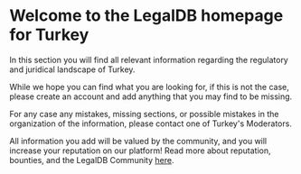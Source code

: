 <!-- TITLE: Turkey -->
<!-- SUBTITLE: Welcome to the legalDB home of Turkey -->

# Welcome to the LegalDB homepage for Turkey

In this section you will find all relevant information regarding the regulatory and juridical landscape of Turkey.

While we hope you can find what you are looking for, if this is not the case, please create an account and add anything that you may find to be missing.

For any case any mistakes, missing sections, or possible mistakes in the organization of the information, please contact one of Turkey's Moderators.

All information you add will be valued by the community, and you will increase your reputation on our platform! Read more about reputation, bounties, and the LegalDB Community [here](http://legaldb.herokuapp.com/legaldb/community).
